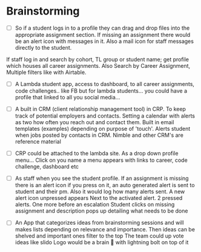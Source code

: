 # Brainstorming

 - [ ] So if a student logs in to a profile they can drag and drop files into the appropriate assignment section. If missing an assignment there would be an alert icon with messages in it. Also a mail icon for staff  messages directly to the student. 

If staff log in and search by cohort, TL group or student name; get profile which houses all career assignments. Also Search by Career Assignment, Multiple filters like with Airtable.
 
 - [ ] A Lambda student app, access to dashboard, to all career assignments, code challenges.. like FB but for lambda students... you could have a profile that linked to all you social media... 
 
 - [ ] A built in CRM (client relationship management tool) in CRP. To keep track of potential employers and contacts. Setting a calendar with alerts as two how often you reach out and contact them. Built in email templates (examples) depending on purpose of 'touch'. Alerts student when jobs posted by contacts in CRM. Nimble and other CRM's are reference material
 
 - [ ] CRP could be attached to the lambda site. As a drop down profile menu... Click on you name a menu appears with links to  career, code challenge, dashboard etc
 
 - [ ] As staff when you see the student profile. If an assignment is missing there is an alert icon if you press on it, an auto generated alert is sent to student and their pm. Also it would log how many alerts sent. A new alert icon unpressed appears
Next to the activated alert. 2 pressed alerts. One more before an escalation
Student clicks on missing assignment and description pops up detailing what needs to be done
 
 - [ ] An App that categorizes ideas from brainstorming sessions and will makes lists depending on relevance and importance. Then ideas can be shelved and important ones filter to the top
The team could up vote ideas like slido
Logo would be a brain 🧠 with lightning bolt on top of it
